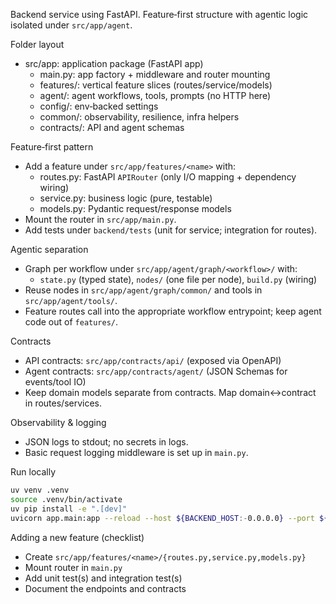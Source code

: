 Backend service using FastAPI. Feature‑first structure with agentic logic isolated under `src/app/agent`.

Folder layout
- src/app: application package (FastAPI app)
  - main.py: app factory + middleware and router mounting
  - features/<name>: vertical feature slices (routes/service/models)
  - agent/: agent workflows, tools, prompts (no HTTP here)
  - config/: env‑backed settings
  - common/: observability, resilience, infra helpers
  - contracts/: API and agent schemas

Feature‑first pattern
- Add a feature under `src/app/features/<name>` with:
  - routes.py: FastAPI `APIRouter` (only I/O mapping + dependency wiring)
  - service.py: business logic (pure, testable)
  - models.py: Pydantic request/response models
- Mount the router in `src/app/main.py`.
- Add tests under `backend/tests` (unit for service; integration for routes).

Agentic separation
- Graph per workflow under `src/app/agent/graph/<workflow>/` with:
  - `state.py` (typed state), `nodes/` (one file per node), `build.py` (wiring)
- Reuse nodes in `src/app/agent/graph/common/` and tools in `src/app/agent/tools/`.
- Feature routes call into the appropriate workflow entrypoint; keep agent code out of `features/`.

Contracts
- API contracts: `src/app/contracts/api/` (exposed via OpenAPI)
- Agent contracts: `src/app/contracts/agent/` (JSON Schemas for events/tool IO)
- Keep domain models separate from contracts. Map domain↔contract in routes/services.

Observability & logging
- JSON logs to stdout; no secrets in logs.
- Basic request logging middleware is set up in `main.py`.

Run locally
```bash
uv venv .venv
source .venv/bin/activate
uv pip install -e ".[dev]"
uvicorn app.main:app --reload --host ${BACKEND_HOST:-0.0.0.0} --port ${BACKEND_PORT:-8000}
```

Adding a new feature (checklist)
- Create `src/app/features/<name>/{routes.py,service.py,models.py}`
- Mount router in `main.py`
- Add unit test(s) and integration test(s)
- Document the endpoints and contracts
